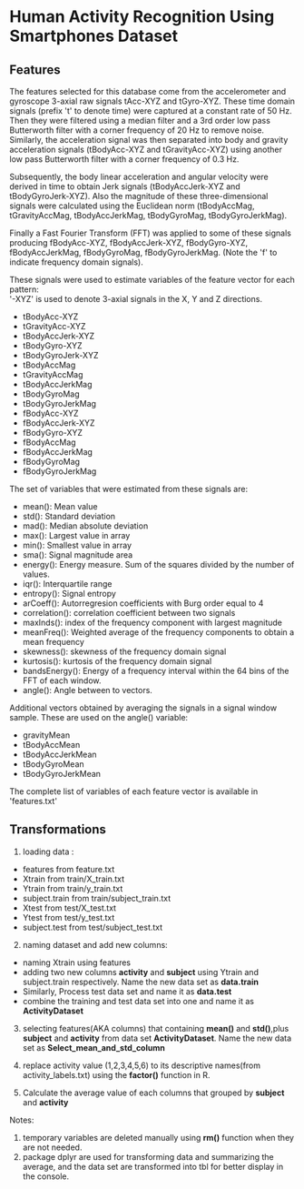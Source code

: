 Human Activity Recognition Using Smartphones Dataset 
==============================================================
Features
--------------------------------------------------------------------------

The features selected for this database come from the accelerometer and gyroscope 3-axial raw signals tAcc-XYZ and tGyro-XYZ. These time domain signals (prefix 't' to denote time) were captured at a constant rate of 50 Hz. Then they were filtered using a median filter and a 3rd order low pass Butterworth filter with a corner frequency of 20 Hz to remove noise. Similarly, the acceleration signal was then separated into body and gravity acceleration signals (tBodyAcc-XYZ and tGravityAcc-XYZ) using another low pass Butterworth filter with a corner frequency of 0.3 Hz. 

Subsequently, the body linear acceleration and angular velocity were derived in time to obtain Jerk signals (tBodyAccJerk-XYZ and tBodyGyroJerk-XYZ). Also the magnitude of these three-dimensional signals were calculated using the Euclidean norm (tBodyAccMag, tGravityAccMag, tBodyAccJerkMag, tBodyGyroMag, tBodyGyroJerkMag). 

Finally a Fast Fourier Transform (FFT) was applied to some of these signals producing fBodyAcc-XYZ, fBodyAccJerk-XYZ, fBodyGyro-XYZ, fBodyAccJerkMag, fBodyGyroMag, fBodyGyroJerkMag. (Note the 'f' to indicate frequency domain signals). 

These signals were used to estimate variables of the feature vector for each pattern:  
'-XYZ' is used to denote 3-axial signals in the X, Y and Z directions.

* tBodyAcc-XYZ
* tGravityAcc-XYZ
* tBodyAccJerk-XYZ
* tBodyGyro-XYZ
* tBodyGyroJerk-XYZ
* tBodyAccMag
* tGravityAccMag
* tBodyAccJerkMag
* tBodyGyroMag
* tBodyGyroJerkMag
* fBodyAcc-XYZ
* fBodyAccJerk-XYZ
* fBodyGyro-XYZ
* fBodyAccMag
* fBodyAccJerkMag
* fBodyGyroMag
* fBodyGyroJerkMag

The set of variables that were estimated from these signals are: 

* mean(): Mean value
* std(): Standard deviation
* mad(): Median absolute deviation 
* max(): Largest value in array
* min(): Smallest value in array
* sma(): Signal magnitude area
* energy(): Energy measure. Sum of the squares divided by the number of values. 
* iqr(): Interquartile range 
* entropy(): Signal entropy
* arCoeff(): Autorregresion coefficients with Burg order equal to 4
* correlation(): correlation coefficient between two signals
* maxInds(): index of the frequency component with largest magnitude
* meanFreq(): Weighted average of the frequency components to obtain a mean frequency
* skewness(): skewness of the frequency domain signal 
* kurtosis(): kurtosis of the frequency domain signal 
* bandsEnergy(): Energy of a frequency interval within the 64 bins of the FFT of each window.
* angle(): Angle between to vectors.

Additional vectors obtained by averaging the signals in a signal window sample. These are used on the angle() variable:

* gravityMean
* tBodyAccMean
* tBodyAccJerkMean
* tBodyGyroMean
* tBodyGyroJerkMean

The complete list of variables of each feature vector is available in 'features.txt'

Transformations
------------------------------------------------------
1. loading data :
  * features from feature.txt
  * Xtrain from train/X_train.txt
  * Ytrain from train/y_train.txt
  * subject.train from train/subject_train.txt
  * Xtest from test/X_test.txt
  * Ytest from test/y_test.txt
  * subject.test from test/subject_test.txt
        
2. naming dataset and add new columns:
  * naming Xtrain using features     
  * adding two new columns **activity** and **subject** using Ytrain and subject.train respectively. Name the new data set as **data.train**      
  * Similarly, Process test data set and name it as **data.test**     
  * combine the training and test data set into one and name it as **ActivityDataset**
        
        
3. selecting features(AKA columns) that containing **mean()** and **std()**,plus **subject** and **activity** from data set **ActivityDataset**. Name the new data set as **Select_mean_and_std_column**

4. replace activity value (1,2,3,4,5,6) to its descriptive names(from activity_labels.txt) using the **factor()** function in R.

5. Calculate the average value of each columns that grouped by **subject** and  **activity**


Notes:
1. temporary variables are deleted manually using **rm()** function when they are not needed.
2. package dplyr are used for transforming data and summarizing the average, and the data set are transformed into tbl for better display in the console.













